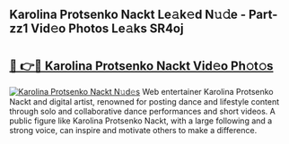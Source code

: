 ## Karolina Protsenko Nackt Le𝚊k𝚎d N𝚞𝚍e - Part-zz1 Vid𝚎o Photos Le𝚊ks SR4oj

# <h2><a href="http://fb9lpd.evod.top/?m=Karolina+Protsenko+Nackt">🔗 👉🔴 Karolina Protsenko Nackt Vid𝚎o Ph𝚘t𝚘s</a></h2>

[![Karolina Protsenko Nackt N𝚞d𝚎s](https://i.imgur.com/8V9OHl7.gif)](http://fb9lpd.evod.top/?m=Karolina+Protsenko+Nackt)
Web entertainer Karolina Protsenko Nackt and digital artist, renowned for posting dance and lifestyle content through solo and collaborative dance performances and short videos. A public figure like Karolina Protsenko Nackt, with a large following and a strong voice, can inspire and motivate others to make a difference. 

